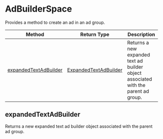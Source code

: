 # AdBuilderSpace
Provides a method to create an ad in an ad group.

|Method|Return Type|Description|
|-|-|-
[expandedTextAdBuilder]('#expandedtextadbuilder')|[ExpandedTextAdBuilder](./ExpandedTextAdBuilder)|Returns a new expanded text ad builder object associated with the parent ad group.<br />

## <a name="expandedtextadbuilder"></a>expandedTextAdBuilder
Returns a new expanded text ad builder object associated with the parent ad group.



